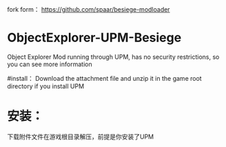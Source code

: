 fork form： https://github.com/spaar/besiege-modloader

# ObjectExplorer-UPM-Besiege

Object Explorer Mod running through UPM, has no security restrictions, so you can see more information

#install：
Download the attachment file and unzip it in the game root directory if you install UPM

# 安装：
  下载附件文件在游戏根目录解压，前提是你安装了UPM
